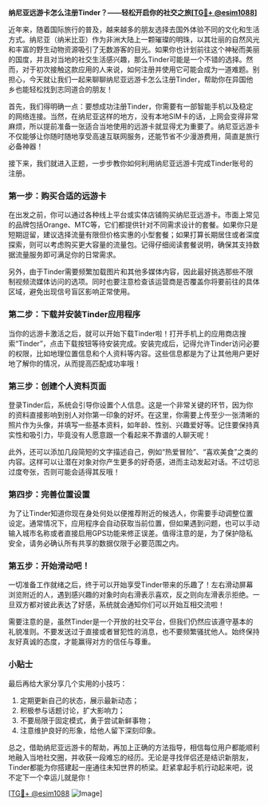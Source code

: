**纳尼亚远游卡怎么注册Tinder？——轻松开启你的社交之旅[[TG💪+ @esim1088](https://t.me/s/esim1088)]**

近年来，随着国际旅行的普及，越来越多的朋友选择去国外体验不同的文化和生活方式。纳尼亚（纳米比亚）作为非洲大陆上一颗璀璨的明珠，以其壮丽的自然风光和丰富的野生动物资源吸引了无数游客的目光。如果你也计划前往这个神秘而美丽的国度，并且对当地的社交生活感兴趣，那么Tinder可能是一个不错的选择。然而，对于初次接触这款应用的人来说，如何注册并使用它可能会成为一道难题。别担心，今天就让我们一起来聊聊纳尼亚远游卡怎么注册Tinder，帮助你在异国他乡也能轻松找到志同道合的朋友！

首先，我们得明确一点：要想成功注册Tinder，你需要有一部智能手机以及稳定的网络连接。当然，在纳尼亚这样的地方，没有本地SIM卡的话，上网会变得非常麻烦，所以提前准备一张适合当地使用的远游卡就显得尤为重要了。纳尼亚远游卡不仅能够让你随时随地享受高速互联网服务，还能节省不少漫游费用，简直是旅行必备神器！

接下来，我们就进入正题，一步步教你如何利用纳尼亚远游卡完成Tinder账号的注册。

### 第一步：购买合适的远游卡

在出发之前，你可以通过各种线上平台或实体店铺购买纳尼亚远游卡。市面上常见的品牌包括Orange、MTC等，它们都提供针对不同需求设计的套餐。如果你只是短期逗留，建议选择流量有限但价格实惠的小型套餐；如果打算长期居住或者深度探索，则可以考虑购买更大容量的流量包。记得仔细阅读套餐说明，确保其支持数据流量服务即可满足你的日常需求。

另外，由于Tinder需要频繁加载图片和其他多媒体内容，因此最好挑选那些不限制视频流媒体访问的选项。同时也要注意检查该运营商是否覆盖你将要前往的具体区域，避免出现信号盲区影响正常使用。

### 第二步：下载并安装Tinder应用程序

当你的远游卡激活之后，就可以开始下载Tinder啦！打开手机上的应用商店搜索“Tinder”，点击下载按钮等待安装完成。安装完成后，记得允许Tinder访问必要的权限，比如地理位置信息和个人资料等内容。这些信息都是为了让其他用户更好地了解你的情况，从而提高匹配成功率哦！

### 第三步：创建个人资料页面

登录Tinder后，系统会引导你设置个人信息。这是一个非常关键的环节，因为你的资料直接影响到别人对你第一印象的好坏。在这里，你需要上传至少一张清晰的照片作为头像，并填写一些基本资料，如年龄、性别、兴趣爱好等。记住要保持真实性和吸引力，毕竟没有人愿意跟一个看起来不靠谱的人聊天呢！

此外，还可以添加几段简短的文字描述自己，例如“热爱冒险”、“喜欢美食”之类的内容。这样可以让潜在对象对你产生更多的好奇感，进而主动发起对话。不过切忌过度夸张，否则可能会适得其反哦！

### 第四步：完善位置设置

为了让Tinder知道你现在身处何处以便推荐附近的候选人，你需要手动调整位置设定。通常情况下，应用程序会自动获取当前位置，但如果遇到问题，也可以手动输入城市名称或者直接启用GPS功能来修正误差。值得注意的是，为了保护隐私安全，请务必确认所有共享的数据仅限于必要范围之内。

### 第五步：开始滑动吧！

一切准备工作就绪之后，终于可以开始享受Tinder带来的乐趣了！左右滑动屏幕浏览附近的人，遇到感兴趣的对象时向右滑表示喜欢，反之则向左滑表示拒绝。一旦双方都对彼此表达了好感，系统就会通知你们可以开始互相交流啦！

需要注意的是，虽然Tinder是一个开放的社交平台，但我们仍然应该遵守基本的礼貌准则。不要发送过于直接或者冒犯性的消息，也不要频繁骚扰他人。始终保持友好真诚的态度，才能赢得对方的信任与尊重。

### 小贴士

最后再给大家分享几个实用的小技巧：

1. 定期更新自己的状态，展示最新动态；
2. 积极参与话题讨论，扩大影响力；
3. 不要局限于固定模式，勇于尝试新鲜事物；
4. 注意维护良好的形象，给他人留下深刻印象。

总之，借助纳尼亚远游卡的帮助，再加上正确的方法指导，相信每位用户都能顺利地融入当地社交圈，并收获一段难忘的经历。无论是寻找伴侣还是结识新朋友，Tinder都能为你搭建起一座通往未知世界的桥梁。赶紧拿起手机行动起来吧，说不定下一个幸运儿就是你！

[[TG💪+ @esim1088](https://t.me/s/esim1088) ![Image](https://i.postimg.cc/4NQfJmqS/Snipaste-2025-05-13-00-14-12.png)]